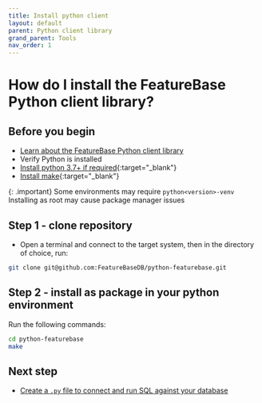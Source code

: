 ```yaml
---
title: Install python client
layout: default
parent: Python client library
grand_parent: Tools
nav_order: 1
---
```

# How do I install the FeatureBase Python client library?

## Before you begin

* [Learn about the FeatureBase Python client library](/docs/tools/python-client-library/python-client-library-home)
* Verify Python is installed
* [Install python 3.7+ if required](https://www.python.org/downloads/){:target="_blank"}
* [Install make](https://www.gnu.org/software/make/){:target="_blank"}

{: .important}
Some environments may require `python<version>-venv`<br/>
Installing as root may cause package manager issues

## Step 1 - clone repository

* Open a terminal and connect to the target system, then in the directory of choice, run:

```sh
git clone git@github.com:FeatureBaseDB/python-featurebase.git
```

## Step 2 - install as package in your python environment

Run the following commands:

```sh
cd python-featurebase
make
```

## Next step

* [Create a `.py` file to connect and run SQL against your database](/docs/tools/python-client-connection)
